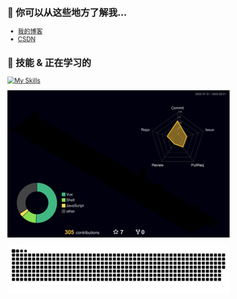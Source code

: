 ## 🎉 你可以从这些地方了解我...

- [我的博客](https://wei-z.top)
- [CSDN](https://blog.csdn.net/weixin_63050915?spm=1011.2124.3001.5343)
## 🚀 技能 & 正在学习的

[![My Skills](https://skillicons.dev/icons?i=vite,vue,webpack,js,ts,c)](https://github.com/agaion1110)

![rainbow gif](https://raw.githubusercontent.com/agaion1110/agaion1110/master/profile-3d-contrib/profile-night-rainbow.svg)

<picture>
  <source media="(prefers-color-scheme: dark)" srcset="https://raw.githubusercontent.com/agaion1110/agaion1110/output/github-contribution-grid-snake-dark.svg">
  <source media="(prefers-color-scheme: light)" srcset="https://raw.githubusercontent.com/agaion1110/agaion1110/output/github-contribution-grid-snake.svg">
  <img alt="github contribution grid snake animation" src="https://raw.githubusercontent.com/agaion1110/agaion1110/output/github-contribution-grid-snake.svg">
</picture>
